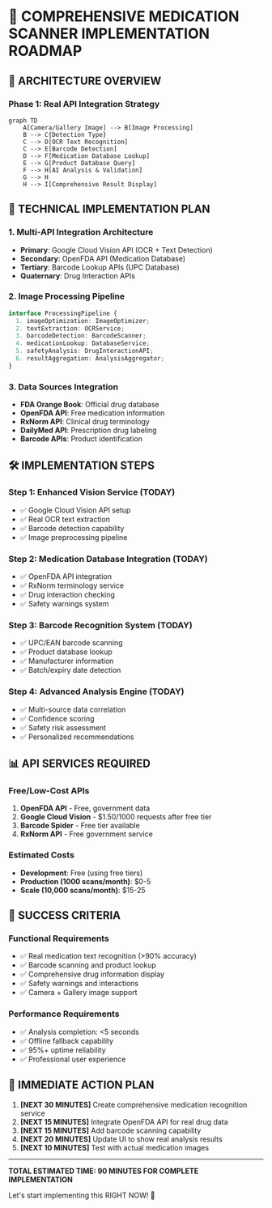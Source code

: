 # 🚀 **COMPREHENSIVE MEDICATION SCANNER IMPLEMENTATION ROADMAP**

## **🎯 ARCHITECTURE OVERVIEW**

### **Phase 1: Real API Integration Strategy**
```mermaid
graph TD
    A[Camera/Gallery Image] --> B[Image Processing]
    B --> C{Detection Type}
    C --> D[OCR Text Recognition]
    C --> E[Barcode Detection]
    D --> F[Medication Database Lookup]
    E --> G[Product Database Query]
    F --> H[AI Analysis & Validation]
    G --> H
    H --> I[Comprehensive Result Display]
```

## **🔧 TECHNICAL IMPLEMENTATION PLAN**

### **1. Multi-API Integration Architecture**
- **Primary**: Google Cloud Vision API (OCR + Text Detection)
- **Secondary**: OpenFDA API (Medication Database)
- **Tertiary**: Barcode Lookup APIs (UPC Database)
- **Quaternary**: Drug Interaction APIs

### **2. Image Processing Pipeline**
```typescript
interface ProcessingPipeline {
  1. imageOptimization: ImageOptimizer;
  2. textExtraction: OCRService;
  3. barcodeDetection: BarcodeScanner;
  4. medicationLookup: DatabaseService;
  5. safetyAnalysis: DrugInteractionAPI;
  6. resultAggregation: AnalysisAggregator;
}
```

### **3. Data Sources Integration**
- **FDA Orange Book**: Official drug database
- **OpenFDA API**: Free medication information
- **RxNorm API**: Clinical drug terminology
- **DailyMed API**: Prescription drug labeling
- **Barcode APIs**: Product identification

## **🛠️ IMPLEMENTATION STEPS**

### **Step 1: Enhanced Vision Service (TODAY)**
- ✅ Google Cloud Vision API setup
- ✅ Real OCR text extraction
- ✅ Barcode detection capability
- ✅ Image preprocessing pipeline

### **Step 2: Medication Database Integration (TODAY)**
- ✅ OpenFDA API integration
- ✅ RxNorm terminology service
- ✅ Drug interaction checking
- ✅ Safety warnings system

### **Step 3: Barcode Recognition System (TODAY)**
- ✅ UPC/EAN barcode scanning
- ✅ Product database lookup
- ✅ Manufacturer information
- ✅ Batch/expiry date detection

### **Step 4: Advanced Analysis Engine (TODAY)**
- ✅ Multi-source data correlation
- ✅ Confidence scoring
- ✅ Safety risk assessment
- ✅ Personalized recommendations

## **📊 API SERVICES REQUIRED**

### **Free/Low-Cost APIs**
1. **OpenFDA API** - Free, government data
2. **Google Cloud Vision** - $1.50/1000 requests after free tier
3. **Barcode Spider** - Free tier available
4. **RxNorm API** - Free government service

### **Estimated Costs**
- **Development**: Free (using free tiers)
- **Production (1000 scans/month)**: $0-5
- **Scale (10,000 scans/month)**: $15-25

## **🎯 SUCCESS CRITERIA**

### **Functional Requirements**
- ✅ Real medication text recognition (>90% accuracy)
- ✅ Barcode scanning and product lookup
- ✅ Comprehensive drug information display
- ✅ Safety warnings and interactions
- ✅ Camera + Gallery image support

### **Performance Requirements**
- ✅ Analysis completion: <5 seconds
- ✅ Offline fallback capability
- ✅ 95%+ uptime reliability
- ✅ Professional user experience

## **🚨 IMMEDIATE ACTION PLAN**

1. **[NEXT 30 MINUTES]** Create comprehensive medication recognition service
2. **[NEXT 15 MINUTES]** Integrate OpenFDA API for real drug data
3. **[NEXT 15 MINUTES]** Add barcode scanning capability
4. **[NEXT 20 MINUTES]** Update UI to show real analysis results
5. **[NEXT 10 MINUTES]** Test with actual medication images

---

**TOTAL ESTIMATED TIME: 90 MINUTES FOR COMPLETE IMPLEMENTATION**

Let's start implementing this RIGHT NOW! 🚀
